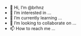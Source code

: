- 👋 Hi, I’m @brhnz
- 👀 I’m interested in ...
- 🌱 I’m currently learning ...
- 💞️ I’m looking to collaborate on ...
- 📫 How to reach me ...

<!---
brhnz/brhnz is a ✨ special ✨ repository because its `README.md` (this file) appears on your GitHub profile.
You can click the Preview link to take a look at your changes.
--->
